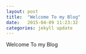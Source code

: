 ```yaml
---
layout: post
title:  "Welcome To my Blog"
date:   2015-04-09 11:23:32
categories: jekyll update
---
```

Welcome To my Blog
